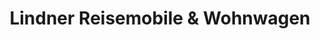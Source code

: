 ---
title: "Lindner Reisemobile & Wohnwagen"
url: /lichtenau/lindner-reisemobile-und-wohnwagen/
shop: Wohnwagen
---